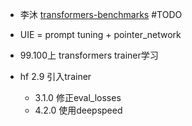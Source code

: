 - 李沐 [transformers-benchmarks](https://github.com/mli/transformers-benchmarks) #TODO 

- UIE = prompt tuning + pointer_network

- 99.100上 transformers trainer学习
- hf 2.9 引入trainer
	- 3.1.0 修正eval_losses
	- 4.2.0 使用deepspeed
